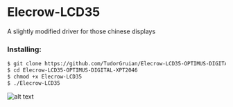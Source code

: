 # Elecrow-LCD35

A slightly modified driver for those chinese displays
### Installing:

```sh
$ git clone https://github.com/TudorGruian/Elecrow-LCD35-OPTIMUS-DIGITAL-XPT2046.git
$ cd Elecrow-LCD35-OPTIMUS-DIGITAL-XPT2046
$ chmod +x Elecrow-LCD35
$ ./Elecrow-LCD35
```

![alt text](http://omdqe.com/images/xpt2046.jpg)
